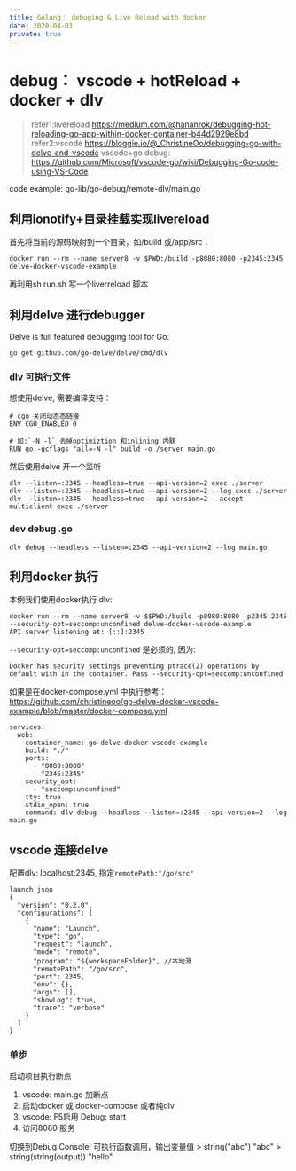 ```yaml
---
title: Golang： debuging & Live Reload with docker
date: 2020-04-01
private: true
---
```

# debug： vscode + hotReload + docker + dlv
> refer1:livereload https://medium.com/@hananrok/debugging-hot-reloading-go-app-within-docker-container-b44d2929e8bd
> refer2:vscode https://bloggie.io/@_ChristineOo/debugging-go-with-delve-and-vscode
> vscode+go debug: https://github.com/Microsoft/vscode-go/wiki/Debugging-Go-code-using-VS-Code

code example: go-lib/go-debug/remote-dlv/main.go

## 利用ionotify+目录挂载实现livereload
首先将当前的源码映射到一个目录，如/build 或/app/src：

    docker run --rm --name server8 -v $PWD:/build -p8080:8080 -p2345:2345 delve-docker-vscode-example

再利用sh run.sh 写一个liverreload 脚本

## 利用delve 进行debugger
Delve is full featured debugging tool for Go. 

    go get github.com/go-delve/delve/cmd/dlv

### dlv 可执行文件
想使用delve, 需要编译支持：

    # cgo 关闭动态态链接
    ENV CGO_ENABLED 0

    # 加:`-N -l` 去掉optimiztion 和inlining 内联
    RUN go -gcflags "all=-N -l" build -o /server main.go

然后使用delve 开一个监听

    dlv --listen=:2345 --headless=true --api-version=2 exec ./server
    dlv --listen=:2345 --headless=true --api-version=2 --log exec ./server
    dlv --listen=:2345 --headless=true --api-version=2 --accept-multiclient exec ./server

### dev debug .go

    dlv debug --headless --listen=:2345 --api-version=2 --log main.go

## 利用docker 执行
本例我们使用docker执行 dlv:

    docker run --rm --name server8 -v $$PWD:/build -p8080:8080 -p2345:2345 --security-opt=seccomp:unconfined delve-docker-vscode-example
    API server listening at: [::]:2345

`--security-opt=seccomp:unconfined` 是必须的, 因为:

    Docker has security settings preventing ptrace(2) operations by default with in the container. Pass --security-opt=seccomp:unconfined

如果是在docker-compose.yml 中执行参考：https://github.com/christineoo/go-delve-docker-vscode-example/blob/master/docker-compose.yml

    services:
      web:
        container_name: go-delve-docker-vscode-example
        build: "./"
        ports:
          - "8080:8080"
          - "2345:2345"
        security_opt:
          - "seccomp:unconfined"
        tty: true
        stdin_open: true
        command: dlv debug --headless --listen=:2345 --api-version=2 --log main.go

## vscode 连接delve
配置dlv: localhost:2345, 指定`remotePath:"/go/src"`

    launch.json
    {
      "version": "0.2.0",
      "configurations": [
        {
          "name": "Launch",
          "type": "go",
          "request": "launch",
          "mode": "remote",
          "program": "${workspaceFolder}", //本地源
          "remotePath": "/go/src",
          "port": 2345,
          "env": {},
          "args": [],
          "showLog": true,
          "trace": "verbose"
        }
      ]
    }
### 单步
启动项目执行断点
1. vscode: main.go 加断点
2. 启动docker 或 docker-compose 或者纯dlv
3. vscode: F5启用 Debug: start
4. 访问8080 服务

切换到Debug Console: 可执行函数调用，输出变量值
    > string("abc")
    "abc"
    > string(string(output))
    "hello"
